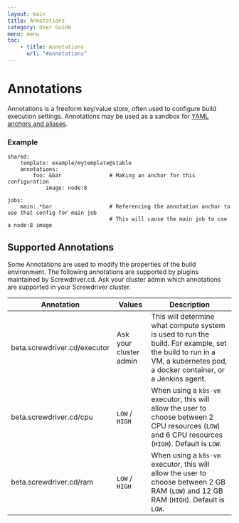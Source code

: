 ```yaml
---
layout: main
title: Annotations
category: User Guide
menu: menu
toc:
    - title: Annotations
      url: "#annotations"
---
```

# Annotations
Annotations is a freeform key/value store, often used to configure build execution settings. Annotations may be used as a sandbox for [YAML anchors and aliases](http://blog.daemonl.com/2016/02/yaml.html).

### Example
```
shared:
    template: example/mytemplate@stable
    annotations:
        foo: &bar               # Making an anchor for this configuration
            image: node:8

jobs:
    main: *bar                  # Referencing the annotation anchor to use that config for main job
                                # This will cause the main job to use a node:8 image
```

## Supported Annotations
Some Annotations are used to modify the properties of the build environment. The following annotations are supported by plugins maintained by Screwdriver.cd. Ask your cluster admin which annotations are supported in your Screwdriver cluster.

| Annotation | Values | Description |
|------------|--------|-------------|
| beta.screwdriver.cd/executor | Ask your cluster admin | This will determine what compute system is used to run the build. For example, set the build to run in a VM, a kubernetes pod, a docker container, or a Jenkins agent. |
| beta.screwdriver.cd/cpu | `LOW` / `HIGH` | When using a `k8s-vm` executor, this will allow the user to choose between 2 CPU resources (`LOW`) and 6 CPU resources (`HIGH`). Default is `LOW`. | 
| beta.screwdriver.cd/ram | `LOW` / `HIGH` | When using a `k8s-vm` executor, this will allow the user to choose between 2 GB RAM (`LOW`) and 12 GB RAM (`HIGH`). Default is `LOW`. |
